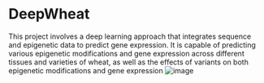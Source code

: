 # DeepWheat
This project involves a deep learning approach that integrates sequence and epigenetic data to predict gene expression. It is capable of predicting various epigenetic modifications and gene expression across different tissues and varieties of wheat, as well as the effects of variants on both epigenetic modifications and gene expression
![image](https://github.com/user-attachments/assets/54a03af9-1ca3-419e-b9b3-216fc2f68177)

